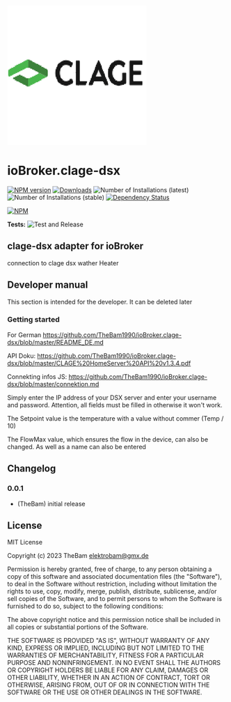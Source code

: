 ![Logo](admin/clage-dsx.png)
# ioBroker.clage-dsx

[![NPM version](https://img.shields.io/npm/v/iobroker.clage-dsx.svg)](https://www.npmjs.com/package/iobroker.clage-dsx)
[![Downloads](https://img.shields.io/npm/dm/iobroker.clage-dsx.svg)](https://www.npmjs.com/package/iobroker.clage-dsx)
![Number of Installations (latest)](https://iobroker.live/badges/clage-dsx-installed.svg)
![Number of Installations (stable)](https://iobroker.live/badges/clage-dsx-stable.svg)
[![Dependency Status](https://img.shields.io/david/TheBam1990/iobroker.clage-dsx.svg)](https://david-dm.org/TheBam1990/iobroker.clage-dsx)

[![NPM](https://nodei.co/npm/iobroker.clage-dsx.png?downloads=true)](https://nodei.co/npm/iobroker.clage-dsx/)

**Tests:** ![Test and Release](https://github.com/TheBam1990/ioBroker.clage-dsx/workflows/Test%20and%20Release/badge.svg)

## clage-dsx adapter for ioBroker

connection to clage dsx wather Heater

## Developer manual
This section is intended for the developer. It can be deleted later

### Getting started

For German https://github.com/TheBam1990/ioBroker.clage-dsx/blob/master/README_DE.md

API Doku: https://github.com/TheBam1990/ioBroker.clage-dsx/blob/master/CLAGE%20HomeServer%20API%20v1.3.4.pdf

Connekting infos JS: https://github.com/TheBam1990/ioBroker.clage-dsx/blob/master/connektion.md

Simply enter the IP address of your DSX server and enter your username and password.
Attention, all fields must be filled in otherwise it won't work.

The Setpoint value is the temperature with a value without commer (Temp / 10)

The FlowMax value, which ensures the flow in the device, can also be changed.
As well as a name can also be entered



## Changelog

### 0.0.1
* (TheBam) initial release

## License
MIT License

Copyright (c) 2023 TheBam <elektrobam@gmx.de>

Permission is hereby granted, free of charge, to any person obtaining a copy
of this software and associated documentation files (the "Software"), to deal
in the Software without restriction, including without limitation the rights
to use, copy, modify, merge, publish, distribute, sublicense, and/or sell
copies of the Software, and to permit persons to whom the Software is
furnished to do so, subject to the following conditions:

The above copyright notice and this permission notice shall be included in all
copies or substantial portions of the Software.

THE SOFTWARE IS PROVIDED "AS IS", WITHOUT WARRANTY OF ANY KIND, EXPRESS OR
IMPLIED, INCLUDING BUT NOT LIMITED TO THE WARRANTIES OF MERCHANTABILITY,
FITNESS FOR A PARTICULAR PURPOSE AND NONINFRINGEMENT. IN NO EVENT SHALL THE
AUTHORS OR COPYRIGHT HOLDERS BE LIABLE FOR ANY CLAIM, DAMAGES OR OTHER
LIABILITY, WHETHER IN AN ACTION OF CONTRACT, TORT OR OTHERWISE, ARISING FROM,
OUT OF OR IN CONNECTION WITH THE SOFTWARE OR THE USE OR OTHER DEALINGS IN THE
SOFTWARE.

